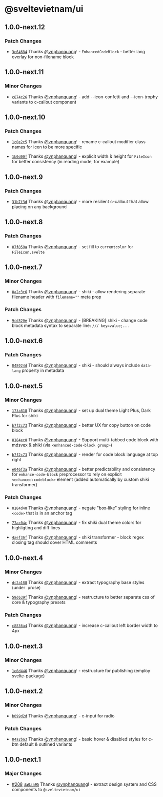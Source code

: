 # @sveltevietnam/ui

## 1.0.0-next.12

### Patch Changes

- [`3e64684`](https://github.com/sveltevietnam/sveltevietnam.dev/commit/3e64684360009e042cfbca086fd1aee0920110e9) Thanks [@vnphanquang](https://github.com/vnphanquang)! - `EnhancedCodeBlock` - better lang overlay for non-filename block

## 1.0.0-next.11

### Minor Changes

- [`c874c26`](https://github.com/sveltevietnam/sveltevietnam.dev/commit/c874c2670270f29ca06658545d922001580c5641) Thanks [@vnphanquang](https://github.com/vnphanquang)! - add --icon-confetti and --icon-trophy variants to c-callout component

## 1.0.0-next.10

### Patch Changes

- [`1c0e2c5`](https://github.com/sveltevietnam/sveltevietnam.dev/commit/1c0e2c59025b43bfca03b7937032c0d5ade7f724) Thanks [@vnphanquang](https://github.com/vnphanquang)! - rename c-callout modifier class names for icon to be more specific

- [`1b0d00f`](https://github.com/sveltevietnam/sveltevietnam.dev/commit/1b0d00fef72dfdb461e22e9dcc3c24aa9fa4354f) Thanks [@vnphanquang](https://github.com/vnphanquang)! - explicit width & height for `FileIcon` for better consistency (in reading mode, for example)

## 1.0.0-next.9

### Patch Changes

- [`31b7f3d`](https://github.com/sveltevietnam/sveltevietnam.dev/commit/31b7f3d8859943b42e691730b0df98e292964492) Thanks [@vnphanquang](https://github.com/vnphanquang)! - more resilient c-callout that allow placing on any background

## 1.0.0-next.8

### Patch Changes

- [`07f850a`](https://github.com/sveltevietnam/sveltevietnam.dev/commit/07f850a5d9b2977b75327b923971d24691aa9f62) Thanks [@vnphanquang](https://github.com/vnphanquang)! - set fill to `currentcolor` for `FileIcon.svelte`

## 1.0.0-next.7

### Minor Changes

- [`0a2c3c6`](https://github.com/sveltevietnam/sveltevietnam.dev/commit/0a2c3c63c5b9839627872c198a92a82e11eba047) Thanks [@vnphanquang](https://github.com/vnphanquang)! - shiki - allow rendering separate filename header with `filename=""` meta prop

### Patch Changes

- [`9cd820e`](https://github.com/sveltevietnam/sveltevietnam.dev/commit/9cd820e77fe1f23db04fc50381bec42d4abd0ab9) Thanks [@vnphanquang](https://github.com/vnphanquang)! - [BREAKING] shiki - change code block metadata syntax to separate line: `/// key=value;...`

## 1.0.0-next.6

### Patch Changes

- [`848024d`](https://github.com/sveltevietnam/sveltevietnam.dev/commit/848024de7ea8a09f4d7ebc7299ab0e02043d21b7) Thanks [@vnphanquang](https://github.com/vnphanquang)! - shiki - should always include `data-lang` property in metadata

## 1.0.0-next.5

### Minor Changes

- [`173a818`](https://github.com/sveltevietnam/sveltevietnam.dev/commit/173a818eadcae1d933183a7e2293a3f540a8fdf9) Thanks [@vnphanquang](https://github.com/vnphanquang)! - set up dual theme Light Plus, Dark Plus for shiki

- [`b7f2c73`](https://github.com/sveltevietnam/sveltevietnam.dev/commit/b7f2c736156de4c5faec9d7984f43153c930b147) Thanks [@vnphanquang](https://github.com/vnphanquang)! - better UX for copy button on code block

- [`8184ec0`](https://github.com/sveltevietnam/sveltevietnam.dev/commit/8184ec0aabab496d77a1d889e9461de78b377c8a) Thanks [@vnphanquang](https://github.com/vnphanquang)! - Support multi-tabbed code block with mdsvex & shiki (via `<enhanced-code-block group>`)

- [`b7f2c73`](https://github.com/sveltevietnam/sveltevietnam.dev/commit/b7f2c736156de4c5faec9d7984f43153c930b147) Thanks [@vnphanquang](https://github.com/vnphanquang)! - render for code block language at top right

- [`e046f3a`](https://github.com/sveltevietnam/sveltevietnam.dev/commit/e046f3a12e97b49a9ac1257936599909bcc9d1c4) Thanks [@vnphanquang](https://github.com/vnphanquang)! - better predictability and consistency for `enhance-code-block` preprocessor to rely on explicit `<enhanced:codeblock>` element (added automatically by custom shiki transformer)

### Patch Changes

- [`0104d40`](https://github.com/sveltevietnam/sveltevietnam.dev/commit/0104d4074ba3036cf0187adaa30731444127ba4a) Thanks [@vnphanquang](https://github.com/vnphanquang)! - negate "box-like" styling for inline `<code>` that is in an anchor tag

- [`77ac04c`](https://github.com/sveltevietnam/sveltevietnam.dev/commit/77ac04cfb8f6528fddbb42782d903da8000ccdce) Thanks [@vnphanquang](https://github.com/vnphanquang)! - fix shiki dual theme colors for highligting and diff lines

- [`4aef36f`](https://github.com/sveltevietnam/sveltevietnam.dev/commit/4aef36f25de4ba9cda03810efbe6f700fab07b81) Thanks [@vnphanquang](https://github.com/vnphanquang)! - shiki transformer - block regex closing tag should cover HTML comments

## 1.0.0-next.4

### Minor Changes

- [`dc2a188`](https://github.com/sveltevietnam/sveltevietnam.dev/commit/dc2a188a8499f383ff9beae33aa9ff10152174c9) Thanks [@vnphanquang](https://github.com/vnphanquang)! - extract typography base styles (under .prose)

- [`59d639f`](https://github.com/sveltevietnam/sveltevietnam.dev/commit/59d639f5625083f42da90d5a1a2257d6f25039c0) Thanks [@vnphanquang](https://github.com/vnphanquang)! - restructure to better separate css of core & typography presets

### Patch Changes

- [`c8836a4`](https://github.com/sveltevietnam/sveltevietnam.dev/commit/c8836a4a959f41760dc031be1de721dbe3c7f25c) Thanks [@vnphanquang](https://github.com/vnphanquang)! - increase c-callout left border width to 4px

## 1.0.0-next.3

### Minor Changes

- [`1e6d446`](https://github.com/sveltevietnam/sveltevietnam.dev/commit/1e6d4469c5a0967f1715268f23fc01369023bbfd) Thanks [@vnphanquang](https://github.com/vnphanquang)! - restructure for publishing (employ svelte-package)

## 1.0.0-next.2

### Minor Changes

- [`b099d2d`](https://github.com/sveltevietnam/sveltevietnam.dev/commit/b099d2d0f77b0acb9ada670bf4b1b0617cc3d2b1) Thanks [@vnphanquang](https://github.com/vnphanquang)! - c-input for radio

### Patch Changes

- [`84a2ba3`](https://github.com/sveltevietnam/sveltevietnam.dev/commit/84a2ba3c149c6a80195fd11f1d8a66c538ad0d13) Thanks [@vnphanquang](https://github.com/vnphanquang)! - basic hover & disabled styles for c-btn default & outlined variants

## 1.0.0-next.1

### Major Changes

- [#208](https://github.com/sveltevietnam/sveltevietnam.dev/pull/208) [`da0aa95`](https://github.com/sveltevietnam/sveltevietnam.dev/commit/da0aa95281da20632a678b88d0a592990cf4d765) Thanks [@vnphanquang](https://github.com/vnphanquang)! - extract design system and CSS components to `@sveltevietnam/ui`
